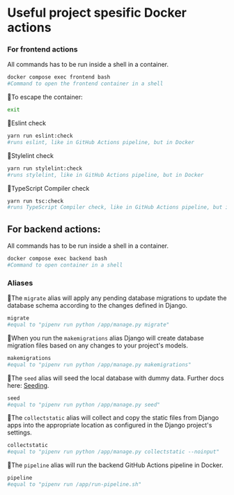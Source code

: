# Useful project spesific Docker actions
### For frontend actions
All commands has to be run inside a shell in a container.
```bash
docker compose exec frontend bash
#Command to open the frontend container in a shell
```
🐳To escape the container: 
```bash
exit
```
🐳Eslint check
```bash
yarn run eslint:check
#runs eslint, like in GitHub Actions pipeline, but in Docker
```
🐳Stylelint check
```bash
yarn run stylelint:check
#runs stylelint, like in GitHub Actions pipeline, but in Docker
```
🐳TypeScript Compiler check
```bash
yarn run tsc:check
#runs TypeScript Compiler check, like in GitHub Actions pipeline, but in Docker
```

## For backend actions:

All commands has to be run inside a shell in a container.
```bash
docker compose exec backend bash
#Command to open container in a shell
```
### Aliases

🐳The ```migrate``` alias will apply any pending database migrations to update the database schema according to the changes defined in Django. 
```bash
migrate
#equal to "pipenv run python /app/manage.py migrate"
```

🐳When you run the ```makemigrations``` alias Django will create database migration files based on any changes to your project's models.
```bash
makemigrations
#equal to "pipenv run python /app/manage.py makemigrations"
```

🐳The ```seed``` alias will seed the local database with dummy data. Further docs here: [Seeding](./technical/backend/seed.md). 
```bash
seed
#equal to "pipenv run python /app/manage.py seed"
```

🐳The ```collectstatic``` alias will collect and copy the static files from Django apps into the appropriate location as configured in the Django project's settings.
```bash
collectstatic
#equal to "pipenv run python /app/manage.py collectstatic --noinput"
```

🐳The ```pipeline``` alias will run the backend GitHub Actions pipeline in Docker.
```bash
pipeline
#equal to "pipenv run /app/run-pipeline.sh"
```


